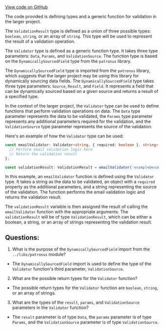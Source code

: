 [View code on GitHub](https://github.com/igorkamyshev/farfetched/packages/core/src/validation/type.ts)

The code provided is defining types and a generic function for validation in the larger project. 

The `ValidationResult` type is defined as a union of three possible types: `boolean`, `string`, or an array of `string`. This type will be used to represent the result of a validation operation.

The `Validator` type is defined as a generic function type. It takes three type parameters: `Data`, `Params`, and `ValidationSource`. The function type is based on the `DynamicallySourcedField` type from the `patronus` library.

The `DynamicallySourcedField` type is imported from the `patronus` library, which suggests that the larger project may be using this library for dynamically sourcing data fields. The `DynamicallySourcedField` type takes three type parameters: `Source`, `Result`, and `Field`. It represents a field that can be dynamically sourced based on a given source and returns a result of a specified type.

In the context of the larger project, the `Validator` type can be used to define functions that perform validation operations on data. The `Data` type parameter represents the data to be validated, the `Params` type parameter represents any additional parameters required for the validation, and the `ValidationSource` type parameter represents the source of the validation.

Here's an example of how the `Validator` type can be used:

```typescript
const emailValidator: Validator<string, { required: boolean }, string> = (data, params, source) => {
  // Perform email validation logic here
  // Return the validation result
};

const validationResult: ValidationResult = emailValidator('example@example.com', { required: true }, 'email');
```

In this example, an `emailValidator` function is defined using the `Validator` type. It takes a string as the data to be validated, an object with a `required` property as the additional parameters, and a string representing the source of the validation. The function performs the email validation logic and returns the validation result.

The `validationResult` variable is then assigned the result of calling the `emailValidator` function with the appropriate arguments. The `validationResult` will be of type `ValidationResult`, which can be either a boolean, a string, or an array of strings representing the validation result.
## Questions: 
 1. What is the purpose of the `DynamicallySourcedField` import from the `../libs/patronus` module?
- The `DynamicallySourcedField` import is used to define the type of the `Validator` function's third parameter, `ValidationSource`.

2. What are the possible return types for the `Validator` function?
- The possible return types for the `Validator` function are `boolean`, `string`, or an array of strings.

3. What are the types of the `result`, `params`, and `ValidationSource` parameters in the `Validator` function?
- The `result` parameter is of type `Data`, the `params` parameter is of type `Params`, and the `ValidationSource` parameter is of type `ValidationSource`.
